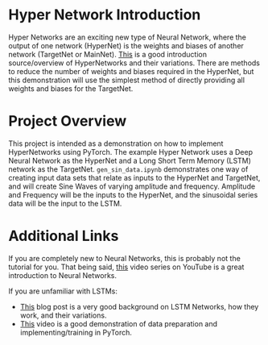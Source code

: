 # Hyper Network Introduction

Hyper Networks are an exciting new type of Neural Network, where the output of one network (HyperNet) is the weights and biases of another network (TargetNet or MainNet). [This](https://arxiv.org/abs/2306.06955) is a good introduction source/overview of HyperNetworks and their variations. There are methods to reduce the number of weights and biases required in the HyperNet, but this demonstration will use the simplest method of directly providing all weights and biases for the TargetNet.

# Project Overview

This project is intended as a demonstration on how to implement HyperNetworks using PyTorch. The example Hyper Network uses a Deep Neural Network as the HyperNet and a Long Short Term Memory (LSTM) network as the TargetNet. `gen_sin_data.ipynb` demonstrates one way of creating input data sets that relate as inputs to the HyperNet and TargetNet, and will create Sine Waves of varying amplitude and frequency. Amplitude and Frequency will be the inputs to the HyperNet, and the sinusoidal series data will be the input to the LSTM.

# Additional Links

If you are completely new to Neural Networks, this is probably not the tutorial for you. That being said, [this](https://www.youtube.com/playlist?list=PLZHQObOWTQDNU6R1_67000Dx_ZCJB-3pi) video series on YouTube is a great introduction to Neural Networks.

If you are unfamiliar with LSTMs:
* [This](https://colah.github.io/posts/2015-08-Understanding-LSTMs/) blog post is a very good background on LSTM Networks, how they work, and their variations.
* [This](https://www.youtube.com/watch?v=q_HS4s1L8UI) video is a good demonstration of data preparation and implementing/training in PyTorch.


